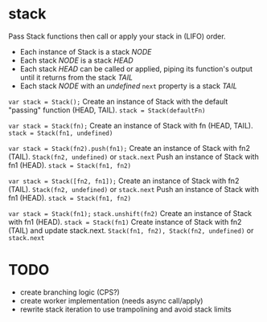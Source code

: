stack
=====

Pass Stack functions then call or apply your stack in (LIFO) order.
* Each instance of Stack is a stack _NODE_
* Each stack _NODE_ is a stack _HEAD_
* Each stack _HEAD_ can be called or applied, piping its function's output until it returns from the stack _TAIL_
* Each stack _NODE_ with an *undefined* `next` property is a stack _TAIL_

`var stack = Stack();`
Create an instance of Stack with the default "passing" function (HEAD, TAIL). `stack = Stack(defaultFn)`

`var stack = Stack(fn);`
Create an instance of Stack with fn (HEAD, TAIL). `stack = Stack(fn1, undefined)`

`var stack = Stack(fn2).push(fn1);`
Create an instance of Stack with fn2 (TAIL). `Stack(fn2, undefined)` or `stack.next`
Push an instance of Stack with fn1 (HEAD). `stack = Stack(fn1, fn2)`

`var stack = Stack([fn2, fn1]);`
Create an instance of Stack with fn2 (TAIL). `Stack(fn2, undefined)` or `stack.next`
Push an instance of Stack with fn1 (HEAD). `stack = Stack(fn1, fn2)`

`var stack = Stack(fn1);`
`stack.unshift(fn2)`
Create an instance of Stack with fn1 (HEAD). `stack = Stack(fn1)`
Create instance of Stack with fn2 (TAIL) and update stack.next. `Stack(fn1, fn2), Stack(fn2, undefined)` or `stack.next`

TODO
====
* create branching logic (CPS?)
* create worker implementation (needs async call/apply)
* rewrite stack iteration to use trampolining and avoid stack limits
